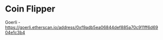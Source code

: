 # Coin Flipper
 
Goerli - https://goerli.etherscan.io/address/0xf9adb5ea06844def885a70c911ff6d6904e1c3b4